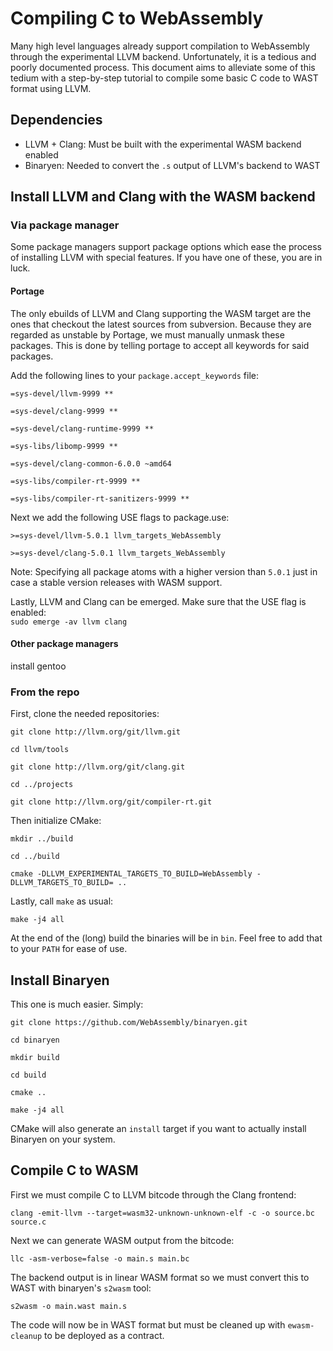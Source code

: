 # Compiling C to WebAssembly
Many high level languages already support compilation to WebAssembly
through the experimental LLVM backend. Unfortunately, it is a tedious
and poorly documented process. This document aims to alleviate some
of this tedium with a step-by-step tutorial to compile some basic C
code to WAST format using LLVM.

## Dependencies
- LLVM + Clang: Must be built with the experimental WASM backend enabled
- Binaryen: Needed to convert the `.s` output of LLVM's backend to WAST

## Install LLVM and Clang with the WASM backend
### Via package manager
Some package managers support package options which ease the process of
installing LLVM with special features. If you have one of these, you are in luck.
#### Portage
The only ebuilds of LLVM and Clang supporting the WASM target are the ones that checkout
the latest sources from subversion. Because they are regarded as unstable by Portage,
we must manually unmask these packages. This is done by telling portage to accept all keywords
for said packages.

Add the following lines to your `package.accept_keywords` file: 

`=sys-devel/llvm-9999 **`

`=sys-devel/clang-9999 **`

`=sys-devel/clang-runtime-9999 **`

`=sys-libs/libomp-9999 **`

`=sys-devel/clang-common-6.0.0 ~amd64`

`=sys-libs/compiler-rt-9999 **`

`=sys-libs/compiler-rt-sanitizers-9999 **`

Next we add the following USE flags to package.use:  

`>=sys-devel/llvm-5.0.1 llvm_targets_WebAssembly`

`>=sys-devel/clang-5.0.1 llvm_targets_WebAssembly`  

Note: Specifying all package atoms with a higher version than `5.0.1` just in case a stable version
releases with WASM support.

Lastly, LLVM and Clang can be emerged. Make sure that the USE flag is enabled:  
`sudo emerge -av llvm clang`

#### Other package managers
install gentoo

### From the repo
First, clone the needed repositories:  

`git clone http://llvm.org/git/llvm.git`

`cd llvm/tools`

`git clone http://llvm.org/git/clang.git`

`cd ../projects`

`git clone http://llvm.org/git/compiler-rt.git`

Then initialize CMake:  

`mkdir ../build`

`cd ../build`

`cmake -DLLVM_EXPERIMENTAL_TARGETS_TO_BUILD=WebAssembly -DLLVM_TARGETS_TO_BUILD= ..`

Lastly, call `make` as usual:  

`make -j4 all`  

At the end of the (long) build the binaries will be in `bin`. Feel free to add that to your `PATH` for ease of use.

## Install Binaryen
This one is much easier. Simply:

`git clone https://github.com/WebAssembly/binaryen.git`

`cd binaryen` 

`mkdir build`

`cd build`  

`cmake ..` 

`make -j4 all`  

CMake will also generate an `install` target if you want to actually install Binaryen on your system.

## Compile C to WASM
First we must compile C to LLVM bitcode through the Clang frontend:  

`clang -emit-llvm --target=wasm32-unknown-unknown-elf -c -o source.bc source.c`  

Next we can generate WASM output from the bitcode:  

`llc -asm-verbose=false -o main.s main.bc`  

The backend output is in linear WASM format so we must convert this to WAST with binaryen's `s2wasm` tool:  

`s2wasm -o main.wast main.s`  

The code will now be in WAST format but must be cleaned up with `ewasm-cleanup` to be deployed as a contract.  
